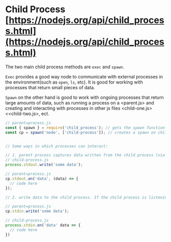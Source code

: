 # Child Process [https://nodejs.org/api/child_process.html](https://nodejs.org/api/child_process.html)

The two main child process methods are `exec` and `spawn`. 

`Exec` provides a good way node to communicate with external processes in the environment(such as `open`, `ls`, etc). It is good for working with processes that return small pieces of data.

`Spawn` on the other hand is good to work with ongoing processes that return large amounts of data, such as running a process on a <parent.js> and creating and interacting with processes in other js files <child-one.js> <<child-two.js>, ect.



```javascript
// parent=process.js
const { spawn } = require('child_process'); // gets the spawn function
const cp = spawn('node', ['child-process']); // creates a spawn on child-process.js, meaning we can interact with that parent=process via the 'cp' instance


// Some ways in which processes can interact:

// 1. parent process captures data written from the child process (via stdout or console.log)
// child-process.js
process.stdout.write('some data');

// parent=process.js
cp.stdout.on('data', (data) => {
  // code here
}); 

// 2. write data to the child process. If the child process is listening to stdin we can perform some action when this data is written.

// parent=process.js
cp.stdin.write('some data'); 

// child-process.js
process.stdin.on('data' data => {
  // code here
})
```


